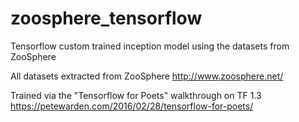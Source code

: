 # zoosphere_tensorflow
Tensorflow custom trained inception model using the datasets from ZooSphere 

All datasets extracted from ZooSphere
http://www.zoosphere.net/

Trained via the "Tensorflow for Poets" walkthrough on TF 1.3
https://petewarden.com/2016/02/28/tensorflow-for-poets/


